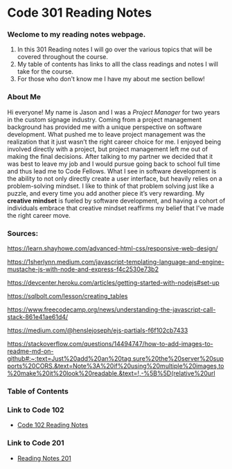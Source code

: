 # Code 301 Reading Notes

### Weclome to my reading notes webpage. 
  1. In this 301 Reading notes I will go over the various topics that will be covered throughout the course.
  2. My table of contents has links to alll the class readings and notes  I will take for the course.
  3. For those who don't know me I have my about me section bellow!

### About Me
Hi everyone! My name is Jason and I was a *Project Manager* for two years in the custom signage industry. Coming from a project management background has provided me with a unique perspective on software development. What pushed me to leave project management was the realization that it just wasn’t the right career choice for me. I enjoyed being involved directly with a project, but project management left me out of making the final decisions. After talking to my partner we decided that it was best to leave my job and I would pursue going back to school full time and thus lead me to Code Fellows. What I see in software development is the ability to not only directly create a user interface, but heavily relies on a problem-solving mindset. I like to think of that problem solving just like a puzzle, and every time you add another piece it’s very rewarding. My **creative mindset** is fueled by software development, and having a cohort of individuals embrace that creative mindset reaffirms my belief that I’ve made the right career move.

### Sources:
https://learn.shayhowe.com/advanced-html-css/responsive-web-design/

https://1sherlynn.medium.com/javascript-templating-language-and-engine-mustache-js-with-node-and-express-f4c2530e73b2

https://devcenter.heroku.com/articles/getting-started-with-nodejs#set-up

https://sqlbolt.com/lesson/creating_tables

https://www.freecodecamp.org/news/understanding-the-javascript-call-stack-861e41ae61d4/

https://medium.com/@henslejoseph/ejs-partials-f6f102cb7433

https://stackoverflow.com/questions/14494747/how-to-add-images-to-readme-md-on-github#:~:text=Just%20add%20an%20tag,sure%20the%20server%20supports%20CORS.&text=Note%3A%20if%20using%20multiple%20images,to%20make%20it%20look%20readable.&text=!,-%5B%5D(relative%20url

### Table of Contents


### Link to Code 102
- [Code 102 Reading Notes](https://jtaisey389.github.io/reading-notes/)

### Link to Code 201
- [Reading Notes 201](https://jtaisey389.github.io/reading-notes201.md/)
